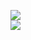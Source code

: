 [![](https://img.shields.io/badge/Made%20With-Github%20Spray-lightgrey.svg?style=for-the-badge&logo=github)](https://github.com/Annihil/github-spray#5670)  
[![](https://i.imgur.com/2DrTn0Z.gif)](https://github.com/Annihil/github-spray)